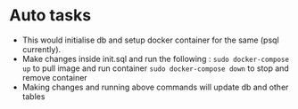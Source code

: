 # Auto tasks
* This would initialise db and setup docker container for the same (psql currently).
* Make changes inside init.sql and run the following : 
  ```sudo docker-compose up``` to pull image and run container 
  ```sudo docker-compose down``` to stop and remove container 
* Making changes and running above commands will update db and other tables  